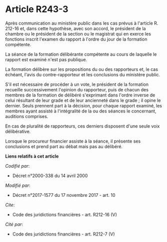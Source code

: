 # Article R243-3

Après communication au ministère public dans les cas prévus à l'article R. 212-16 et, dans cette hypothèse, avec son accord,
le président de la chambre ou le président de la section ou le magistrat qui en exerce les fonctions inscrit l'examen du
rapport à l'ordre du jour de la formation compétente. 

La séance de la formation délibérante compétente au cours de laquelle le rapport est examiné n'est pas publique. 

La formation délibère sur les propositions du ou des rapporteurs et, le cas échéant, l'avis du contre-rapporteur et les
conclusions du ministère public. 

S'il est nécessaire de procéder à un vote, le président de la formation recueille successivement l'opinion du rapporteur,
puis de chacun des membres de la formation de délibéré s'exprimant dans l'ordre inverse de celui résultant de leur grade et
de leur ancienneté dans le grade ; il opine le dernier. Seuls prennent part à la décision, pour chaque rapport examiné, les
membres ayant assisté à l'intégralité de la ou des séances le concernant, auditions comprises. 

En cas de pluralité de rapporteurs, ces derniers disposent d'une seule voix délibérative. 

Lorsque le procureur financier assiste à la séance, il présente ses conclusions et prend part au débat mais pas au délibéré.

**Liens relatifs à cet article**

_Codifié par_:

  - Décret n°2000-338 du 14 avril 2000

_Modifié par_:

  - Décret n°2017-1577 du 17 novembre 2017 - art. 10

_Cite_:

  - Code des juridictions financières - art. R212-16 (V)

_Cité par_:

  - Code des juridictions financières - art. R212-7 (V)
